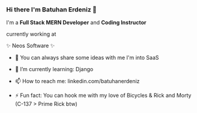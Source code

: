 ### Hi there I'm Batuhan Erdeniz 👋

I'm a **Full Stack MERN Developer** and **Coding Instructor** 

currently working at

✨ Neos Software ✨


- 🔭 You can always share some ideas with me I'm into SaaS
- 🌱 I’m currently learning: Django
- 📫 How to reach me: linkedin.com/batuhanerdeniz


- ⚡ Fun fact: You can hook me with my love of Bicycles & Rick and Morty (C-137 > Prime Rick btw)
